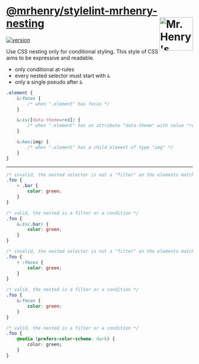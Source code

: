 # [@mrhenry/stylelint-mrhenry-nesting](https://www.npmjs.com/package/@mrhenry/stylelint-mrhenry-nesting) [<img src="https://wp.assets.sh/uploads/sites/2963/2021/09/mrhenry-gezicht-small.png" alt="Mr. Henry's logo." width="90" height="90" align="right">](https://www.mrhenry.be/)

[![version](https://img.shields.io/npm/v/@mrhenry/stylelint-mrhenry-nesting.svg)](https://www.npmjs.com/package/@mrhenry/stylelint-mrhenry-nesting)

Use CSS nesting only for conditional styling.
This style of CSS aims to be expressive and readable.

- only conditional at-rules
- every nested selector must start with `&`
- only a single pseudo after `&`


```css
.element {
	&:focus {
		/* when ".element" has focus */
	}

	&:is([data-theme=red]) {
		/* when ".element" has an attribute "data-theme" with value "red" */
	}

	&:has(img) {
		/* when ".element" has a child element of type "img" */
	}
}
```

--------


```css
/* invalid, the nested selector is not a "filter" on the elements matched by the parent */
.foo {
	> .bar {
		color: green;
	}
}

/* valid, the nested is a filter or a condition */
.foo {
	&:is(.bar) {
		color: green;
	}
}
```

```css
/* invalid, the nested selector is not a "filter" on the elements matched by the parent */
.foo {
	+ :focus {
		color: green;
	}
}

/* valid, the nested is a filter or a condition */
.foo {
	&:focus {
		color: green;
	}
}
```

```css
/* valid, the nested is a filter or a condition */
.foo {
	@media (prefers-color-scheme: dark) {
		color: green;
	}
}
```

